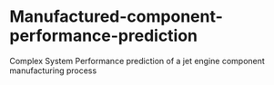 # Manufactured-component-performance-prediction
Complex System Performance prediction of a jet engine component manufacturing process
